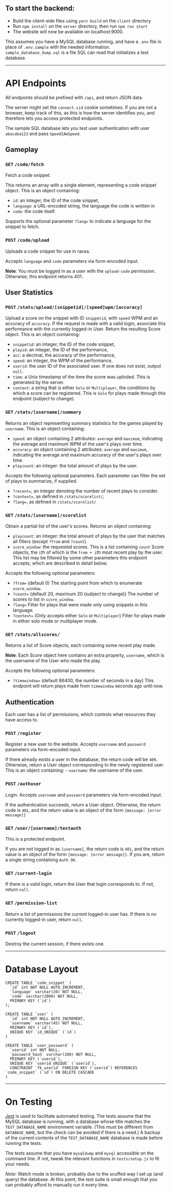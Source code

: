 ## To start the backend:
- Build the client-side files using `yarn build` on the `client` directory
- Run `npm install` on the `server` directory, then run `npm run start`
- The website will now be available on localhost:9000.

This assumes you have a MySQL database running, and have a `.env` file in place of `.env.sample` with the
needed information. `sample_database_dump.sql` is a file SQL can read that initializes a test database.

---

# API Endpoints

All endpoints should be prefixed with `/api`, and return JSON data.

The server might set the `connect.sid` cookie sometimes. If you are not a browser, keep track of this,
as this is how the server identifies you, and therefore lets you access protected endpoints.

The sample SQL database lets you test user authentication with user `abacaba123` and pass `SpeedIAmSpeed`.

## Gameplay

### `GET` `/code/fetch`

Fetch a code snippet. 

This returns an array with a single element, representing a code snippet object. This is an object containing:

- `id`: an integer, the ID of the code snippet,
- `language`: a URL-encoded string, the language the code is written in
- `code`: the code itself.

Supports the optional parameter `?lang=` to indicate a language for the snippet to fetch.

### `POST` `/code/upload`

Uploads a code snippet for use in races.

Accepts `language` and `code` parameters via form-encoded input. 

**Note**: You must be logged in as a user with the `upload-code` permission. Otherwise,
this endpoint returns 401.

## User Statistics

### `POST` `/stats/upload/[snippetid]/[speed]wpm/[accuracy]`

Upload a score on the snippet with ID `snippetid`, with `speed` WPM and an accuracy of `accuracy`.
If the request is made with a valid login, associate this performance with the currently logged-in User.
Return the resulting Score object. This is an object containing:

- `snippetid`: an integer, the ID of the code snippet,
- `playid`: an integer, the ID of the performance,
- `acc`: a decimal, the accuracy of the performance,
- `speed`: an integer, the WPM of the performance,
- `userid`: the user ID of the associated user. If one does not exist, output `null`.
- `time`: a Unix timestamp of the time the score was uploded. This is generated by the server.
- `context`: a string that is either `Solo` or `Multiplayer`, the
  conditions by which a score can be registered. This is `Solo` for
  plays made through this endpoint (subject to change).

### `GET` `/stats/[username]/summary`

Returns an object representing summary statistics for the games played by `username`.
This is an object containing:

- `speed`: an object containing 2 attributes: `average` and `maximum`, indicating the average and maximum 
    WPM of the user's plays over time.
- `accuracy`: an object containing 2 attributes: `average` and `maximum`, indicating the average
    and maximum accuracy of the user's plays over time.
- `playcount`: an integer: the total amount of plays by the user.

Accepts the following optional parameters. Each parameter can filter the set of plays to summarize,
if supplied.

- `?recent=`, an integer denoting the number of recent plays to consider.
- `?context=`, as defined in `/stats/scorelist/`,
- `?lang=`, as defined in `/stats/scorelist/`

### `GET` `/stats/[username]/scorelist`

Obtain a partial list of the user's scores. Returns an object containing:

- `playcount`: an integer: the total amount of plays by the user that matches all filters (except `?from` and `?count`).
- `score_window`: the requested scores. This is a list containing `count` Score objects, the `i`th of which
    is the `from + i`th most recent play by the user. This list may be filtered by some other
    parameters this endpoint accepts, which are described in detail below.

Accepts the following optional parameters:
- `?from=` (default 0) The starting point from which to enumerate `score_window`.
- `?count=` (default 20, maximum 20 (subject to change)) The number of scores to list in `score_window`.
- `?lang=` Filter for plays that were made only using snippets in this language.
- `?context=` (Only accepts either `Solo` or `Multiplayer`) Filter for plays made in either solo mode or multiplayer mode.

### `GET` `/stats/allscores/`

Returns a list of Score objects, each containing some recent play made. 

**Note**: Each Score object here contains an extra property, `username`, which is the
username of the User who made the play.

Accepts the following optional parameters:
- `?timewindow=` (default 86400, the number of seconds in a day)
  This endpoint will return plays made from `timewindow` seconds ago until now.


## Authentication

Each user has a list of permissions, which controls what resources they
have access to.

### `POST` `/register`

Register a new user to the website. Accepts `username` and `password` parameters via form-encoded input.

If there already exists a user in the database, the return code will be `409`. Otherwise, return
a User object corresponding to the newly registered user. This is an object containing:
    - `username`: the username of the user.

### `POST` `/authuser`

Login. Accepts `username` and `password` parameters via form-encoded input.

If the authentication succeeds, return a User object.
Otherwise, the return code is `401`, and the return value is an object of the
form `{message: [error message]}`

### `GET` `/user/[username]/testauth`

This is a protected endpoint.

If you are not logged in as `[username]`, the return code is `401`,  and the return value is an object of the
form `{message: [error message]}`. If you are, return a single string containing `Auth OK`.

### `GET` `/current-login`

If there is a valid login, return the User that login corresponds to. If not, return `null`.

### `GET` `/permission-list`

Return a list of permissions the current logged-in user has. If there is no
currently logged-in user, return `null`.

### `POST` `/logout`

Destroy the current session, if there exists one.

---

# Database Layout

```
CREATE TABLE `code_snippet` (
  `id` int NOT NULL AUTO_INCREMENT,
  `language` varchar(20) NOT NULL,
  `code` varchar(2000) NOT NULL,
  PRIMARY KEY (`id`)
);

CREATE TABLE `user` (
  `id` int NOT NULL AUTO_INCREMENT,
  `username` varchar(45) NOT NULL,
  PRIMARY KEY (`id`),
  UNIQUE KEY `id_UNIQUE` (`id`)
)

CREATE TABLE `user_password` (
  `userid` int NOT NULL,
  `password_hash` varchar(200) NOT NULL,
  PRIMARY KEY (`userid`),
  UNIQUE KEY `userid_UNIQUE` (`userid`),
  CONSTRAINT `fk_userid` FOREIGN KEY (`userid`) REFERENCES `code_snippet` (`id`) ON DELETE CASCADE
)
```

---

# On Testing

[Jest](https://jestjs.io/) is used to facilitate automated testing. The tests assume that
the MySQL database is running, with a database whose title matches the `TEST_DATABASE_NAME` environment variable.
(This must be different from `DATABASE_NAME`, but the check can be avoided if there is a need.)
A backup of the current contents of the `TEST_DATABASE_NAME` database is made before running the tests.

The tests assume that you have `mysqldump` and `mysql` accessible on the command line. If not,
tweak the relevant functions in `tests/setup.js` to fit your needs.

_Note_: Watch mode is broken, probably due to the scuffed way I set up (and query) the database.
At this point, the test suite is small enough that you can probably afford to 
manually run it every time.
